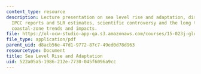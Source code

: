 ```yaml
---
content_type: resource
description: Lecture presentation on sea level rise and adaptation, discussion of
  IPCC reports and SLR estimates, scientific controversy and the long tail, and social
  coastal-zone trends and impacts.
file: https://ol-ocw-studio-app-qa.s3.amazonaws.com/courses/15-023j-global-climate-change-economics-science-and-policy-spring-2008/522a05a51986212e7730045f6096a9cc_lec19.pdf
file_type: application/pdf
parent_uid: d8acb56e-47d1-9772-87c7-49ed0d78d963
resourcetype: Document
title: Sea Level Rise and Adaptation
uid: 522a05a5-1986-212e-7730-045f6096a9cc
---
```

